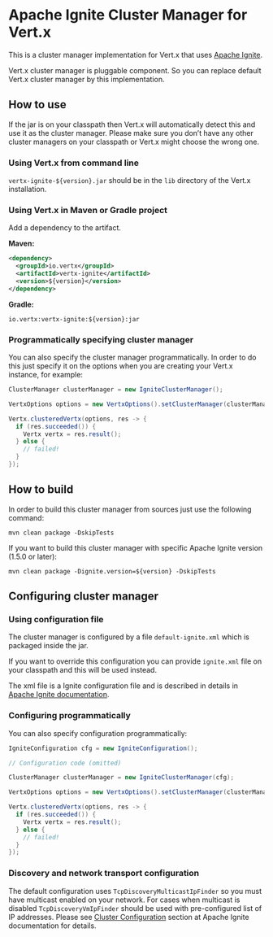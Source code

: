 # Apache Ignite Cluster Manager for Vert.x

This is a cluster manager implementation for Vert.x that uses [Apache Ignite](http://ignite.apache.org/index.html).

Vert.x cluster manager is pluggable component. So you can replace default Vert.x cluster manager by this implementation.

## How to use

If the jar is on your classpath then Vert.x will automatically detect this and use it as the cluster manager.
Please make sure you don’t have any other cluster managers on your classpath or Vert.x might choose the wrong one.

### Using Vert.x from command line

`vertx-ignite-${version}.jar` should be in the `lib` directory of the Vert.x installation.

### Using Vert.x in Maven or Gradle project

Add a dependency to the artifact.

**Maven:**

```xml
<dependency>
  <groupId>io.vertx</groupId>
  <artifactId>vertx-ignite</artifactId>
  <version>${version}</version>
</dependency>
```

**Gradle:**

```
io.vertx:vertx-ignite:${version}:jar
```

### Programmatically specifying cluster manager

You can also specify the cluster manager programmatically. In order to do this just specify it on the options
when you are creating your Vert.x instance, for example:

```java
ClusterManager clusterManager = new IgniteClusterManager();

VertxOptions options = new VertxOptions().setClusterManager(clusterManager);

Vertx.clusteredVertx(options, res -> {
  if (res.succeeded()) {
    Vertx vertx = res.result();
  } else {
    // failed!
  }
});
```
## How to build

In order to build this cluster manager from sources just use the following command:

```
mvn clean package -DskipTests
```

If you want to build this cluster manager with specific Apache Ignite version (1.5.0 or later):

```
mvn clean package -Dignite.version=${version} -DskipTests
```



## Configuring cluster manager

### Using configuration file

The cluster manager is configured by a file `default-ignite.xml` which is packaged inside the jar.

If you want to override this configuration you can provide `ignite.xml` file on your classpath and this will be used instead.

The xml file is a Ignite configuration file and is described in details in
[Apache Ignite documentation](https://apacheignite.readme.io/docs).

### Configuring programmatically

You can also specify configuration programmatically:

```java
IgniteConfiguration cfg = new IgniteConfiguration();

// Configuration code (omitted)

ClusterManager clusterManager = new IgniteClusterManager(cfg);

VertxOptions options = new VertxOptions().setClusterManager(clusterManager);

Vertx.clusteredVertx(options, res -> {
  if (res.succeeded()) {
    Vertx vertx = res.result();
  } else {
    // failed!
  }
});
```

### Discovery and network transport configuration

The default configuration uses `TcpDiscoveryMulticastIpFinder` so you must have multicast enabled on your network.
For cases when multicast is disabled `TcpDiscoveryVmIpFinder` should be used with pre-configured list of IP addresses.
Please see [Cluster Configuration](http://apacheignite.readme.io/docs/cluster-config) section
at Apache Ignite documentation for details.
